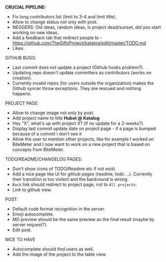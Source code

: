 __CRUCIAL PIPELINE:__
 * Fix long contributors list (limit to 3-4 and limit title).
 * Allow to change status not only with post.
 * NEGGERS: Old ideas, random ideas, is project dead/sunset, did you start working on new ideas.
 * Add a feedback tab that redirect people to - https://github.com/TheGiftsProject/katalog/edit/master/TODO.md
 * Likes.

GITHUB BUGS:
 * Last commit does not update a project (Github hooks problem?).
 * Updating repo doesn't update committers as contributors (works on creation).
 * Currently invalid repos (for users outside the organization) makes the Github syncer throw exceptions. They are rescued and nothing happens.

PROJECT PAGE:
 * Allow to change image not only by post.
 * Add project name to title **Hubot @ Katalog**
 * Hey "X", what's up with project X? (if no update for a 2-weeks?).
 * Display last commit update date on project page - if a page is bumped because of a commit I don't see it
 * Allow the user to mention other projects, like for example I worked on BiteMeter and I now want to work on a new project that is based on concepts from BiteMeter.

TODO/README/CHANGELOG PAGES:
 * Don't show icons of TODO/Readme etc if not exist.
 * Add a nice page like UI for github pages (readme, todo ...). Currently their transition is too violent and the backround is wrong.
 * `Back` link should redirect to project page, not to `All projects`.
 * Link to github view.

POST:
   * Default code format recognition in the server.
   * Emoji autocomplete.
   * MD preview should be the same preview as the final result (maybe by server request?).
   * Edit post.

NICE TO HAVE
  * Autocomplete should find users as well.
  * Add the image of the project to the table view.

